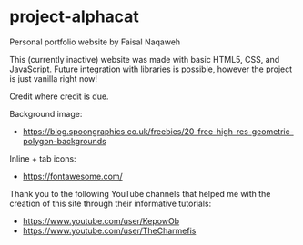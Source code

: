 # project-alphacat
Personal portfolio website by Faisal Naqaweh

This (currently inactive) website was made with basic HTML5, CSS, and JavaScript. Future integration with libraries is possible, however the project is just vanilla right now!

Credit where credit is due. 

Background image: 
- https://blog.spoongraphics.co.uk/freebies/20-free-high-res-geometric-polygon-backgrounds

Inline + tab icons:
- https://fontawesome.com/

Thank you to the following YouTube channels that helped me with the creation of this site through their informative tutorials:

- https://www.youtube.com/user/KepowOb
- https://www.youtube.com/user/TheCharmefis

